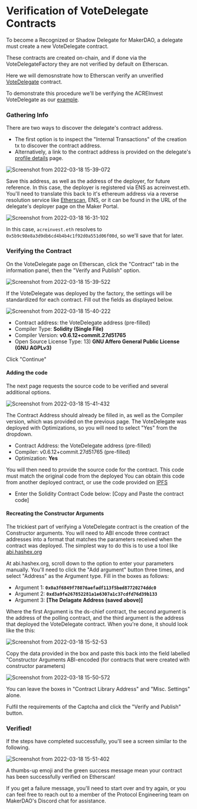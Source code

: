 # Verification of VoteDelegate Contracts

To become a Recognized or Shadow Delegate for MakerDAO, a delegate must create a new VoteDelegate contract.

These contracts are created on-chain, and if done via the VoteDelegateFactory they are not verified by default on Etherscan.

Here we will demosnstrate how to Etherscan verify an unverified [VoteDelegate](https://github.com/makerdao/vote-delegate) contract.

To demonstrate this procedure we'll be verifying the ACREInvest VoteDelegate as our [example](https://etherscan.io/address/0x4d3ac33ab1dd7b0f352b8e590fe8b62c4c39ead5#code).

### Gathering Info

There are two ways to discover the delegate's contract address.

* The first option is to inspect the "Internal Transactions" of the creation tx to discover the contract address.
* Alternatively, a link to the contract address is provided on the delegate's [profile details](https://vote.makerdao.com/delegates) page.

![Screenshot from 2022-03-18 15-39-072](https://user-images.githubusercontent.com/2374718/159089008-631f723b-23fe-4bb8-b3e5-bbd717c0516b.png)

Save this address, as well as the address of the deployer, for future reference. In this case, the deployer is registered via ENS as acreinvest.eth. You'll need to translate this back to it's ethereum address via a reverse resolution service like [Etherscan](https://etherscan.io/enslookup), ENS, or it can be found in the URL of the delegate's deployer page on the Maker Portal.

![Screenshot from 2022-03-18 16-31-102](https://user-images.githubusercontent.com/2374718/159089579-1cb06b2b-d7bf-4296-9d1f-e53f7f6d52d5.png)

In this case, `acreinvest.eth` resolves to `0x5b9c98e8a3d9db6cd4b4b4c1f92d0a551d06f00d`, so we'll save that for later.

### Verifying the Contract

On the VoteDelegate page on Etherscan, click the "Contract" tab in the information panel, then the "Verify and Publish" option.

![Screenshot from 2022-03-18 15-39-522](https://user-images.githubusercontent.com/2374718/159090289-ca587ebc-b313-4512-a03b-03a38f5e2c88.png)

If the VoteDelegate was deployed by the factory, the settings will be standardized for each contract. Fill out the fields as displayed below.

![Screenshot from 2022-03-18 15-40-222](https://user-images.githubusercontent.com/2374718/159090425-db69faac-50ec-46c2-af3b-19a5b8a8dfad.png)

* Contract address: the VoteDelegate address (pre-filled)
* Compiler Type: **Solidity (Single File)**
* Compiler Version: **v0.6.12+commit.27d51765**
* Open Source License Type: 13) **GNU Affero General Public License (GNU AGPLv3)**

Click "Continue"

#### Adding the code

The next page requests the source code to be verified and several additional options.

![Screenshot from 2022-03-18 15-41-432](https://user-images.githubusercontent.com/2374718/159090614-d6e09366-7046-4dfc-b212-ba4446cdef18.png)

The Contract Address should already be filled in, as well as the Compiler version, which was provided on the previous page. The VoteDelegate was deployed with Optimizations, so you will need to select "Yes" from the dropdown.

* Contract Address: the VoteDelegate address (pre-filled)
* Compiler: v0.6.12+commit.27d51765 (pre-filled)
* Optimization: **Yes**

You will then need to provide the source code for the contract. This code must match the original code from the deployed  You can obtain this code from another deployed contract, or use the code provided on [IPFS](https://ipfs.io/ipfs/QmbXLZwVUS5Q3fQYdA6JYzu4rFQWZUcDw1nDVKCaKXpMDr)

* Enter the Solidity Contract Code below: \[Copy and Paste the contract code\]

#### Recreating the Constructor Arguments

The trickiest part of verifying a VoteDelegate contract is the creation of the Constructor arguments. You will need to ABI encode three contract addresses into a format that matches the parameters received when the contract was deployed. The simplest way to do this is to use a tool like [abi.hashex.org](https://abi.hashex.org/)

At abi.hashex.org, scroll down to the option to enter your parameters manually. You'll need to click the "Add argument" button three times, and select "Address" as the Argument type. Fill in the boxes as follows:

* Argument 1: **`0x0a3f6849f78076aefadf113f5bed87720274ddc0`**
* Argument 2: **`0xd3a9fe267852281a1e6307a1c37cdfd76d39b133`**
* Argument 3: **\[The Delagate Address (saved above)\]**

Where the first Argument is the ds-chief contract, the second argument is the address of the polling contract, and the third argument is the address that deployed the VoteDelegate contract. When you're done, it should look like the this:

![Screenshot from 2022-03-18 15-52-53](https://user-images.githubusercontent.com/2374718/159090812-964da4b3-d4a5-4f5c-8d70-ce019006af23.png)

Copy the data provided in the box and paste this back into the field labelled "Constructor Arguments ABI-encoded (for contracts that were created with constructor parameters)

![Screenshot from 2022-03-18 15-50-572](https://user-images.githubusercontent.com/2374718/159090874-a845d01a-a9c6-4eea-b6ce-c181da923fe1.png)

You can leave the boxes in "Contract Library Address" and "Misc. Settings" alone.

Fulfil the requirements of the Captcha and click the "Verify and Publish" button.

### Verified!

If the steps have completed successfully, you'll see a screen similar to the following.

![Screenshot from 2022-03-18 15-51-402](https://user-images.githubusercontent.com/2374718/159090927-71e9a824-5138-4562-a94d-6976751ae7c5.png)

A thumbs-up emoji and the green success message mean your contract has been successfully verified on Etherscan!

If you get a failure message, you'll need to start over and try again, or you can feel free to reach out to a member of the Protocol Engineering team on MakerDAO's Discord chat for assistance.
